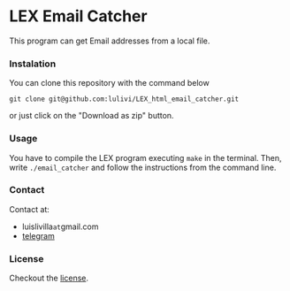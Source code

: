 # LEX Email Catcher

This program can get Email addresses from a local file.

### Instalation

You can clone this repository with the command below
```
git clone git@github.com:lulivi/LEX_html_email_catcher.git
```
or just click on the "Download as zip" button.

### Usage

You have to compile the LEX program executing `make` in the terminal.
Then, write `./email_catcher` and follow the instructions from the command line.


### Contact
Contact at:
 - luislivilla`at`gmail.com
 - [telegram](http://t.me/luvo0)

### License
Checkout the [license](https://github.com/lulivi/LEX_html_email_catcher/blob/master/LICENSE).
